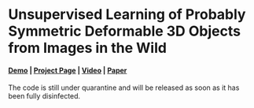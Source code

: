 # Unsupervised Learning of Probably Symmetric Deformable 3D Objects from Images in the Wild
#### [Demo](http://www.robots.ox.ac.uk/~vgg/blog/unsupervised-learning-of-probably-symmetric-deformable-3d-objects-from-images-in-the-wild.html) | [Project Page](https://elliottwu.com/projects/unsup3d/) | [Video](https://www.youtube.com/watch?v=5rPJyrU-WE4) | [Paper](https://arxiv.org/abs/1911.11130)

The code is still under quarantine and will be released as soon as it has been fully disinfected. 
